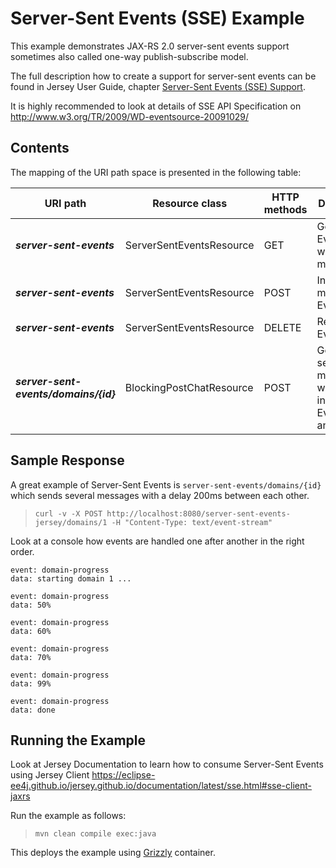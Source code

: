 [//]: # " Copyright (c) 2015, 2020 Oracle and/or its affiliates. All rights reserved. "
[//]: # " "
[//]: # " This program and the accompanying materials are made available under the "
[//]: # " terms of the Eclipse Distribution License v. 1.0, which is available at "
[//]: # " http://www.eclipse.org/org/documents/edl-v10.php. "
[//]: # " "
[//]: # " SPDX-License-Identifier: BSD-3-Clause "

Server-Sent Events (SSE) Example
===================================

This example demonstrates JAX-RS 2.0 server-sent events support sometimes also called one-way publish-subscribe model.

The full description how to create a support for server-sent events can be found in Jersey User Guide, chapter
[Server-Sent Events (SSE) Support](https://eclipse-ee4j.github.io/jersey.github.io/documentation/latest/sse.html).

It is highly recommended to look at details of SSE API Specification on
<http://www.w3.org/TR/2009/WD-eventsource-20091029/>

Contents
--------

The mapping of the URI path space is presented in the following table:

URI path                              | Resource class             | HTTP methods   | Description
------------------------------------- | -------------------------- | -------------- | ------------
**_server-sent-events_**              | ServerSentEventsResource   | GET            | Get entire EventOutput with all messages
**_server-sent-events_**              | ServerSentEventsResource   | POST           | Insert a new message in EventOutput
**_server-sent-events_**              | ServerSentEventsResource   | DELETE         | Reset EventOutput
**_server-sent-events/domains/{id}_** | BlockingPostChatResource   | POST           | Generate several messages with a delay in EventOutput and return it

Sample Response
---------------

A great example of Server-Sent Events is `server-sent-events/domains/{id}` which sends several messages with a delay 200ms
between each other.

>     curl -v -X POST http://localhost:8080/server-sent-events-jersey/domains/1 -H "Content-Type: text/event-stream"

Look at a console how events are handled one after another in the right order.

```
event: domain-progress
data: starting domain 1 ...

event: domain-progress
data: 50%

event: domain-progress
data: 60%

event: domain-progress
data: 70%

event: domain-progress
data: 99%

event: domain-progress
data: done
```

Running the Example
-------------------

Look at Jersey Documentation to learn how to consume Server-Sent Events using Jersey Client 
<https://eclipse-ee4j.github.io/jersey.github.io/documentation/latest/sse.html#sse-client-jaxrs>

Run the example as follows:

>     mvn clean compile exec:java

This deploys the example using [Grizzly](https://projects.eclipse.org/projects/ee4j.grizzly) container.
